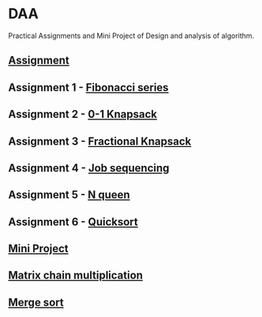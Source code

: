 # DAA
Practical Assignments and Mini Project of Design and analysis of algorithm.


## [Assignment]()

## Assignment 1 - [Fibonacci series](https://github.com/Shammachale0102/DAA/blob/main/Assignments/Fibonacci%20number.cpp)
## Assignment 2 - [0-1 Knapsack](https://github.com/Shammachale0102/DAA/blob/main/Assignments/0-1%20knapsack.cpp)
## Assignment 3 - [Fractional Knapsack](https://github.com/Shammachale0102/DAA/blob/main/Assignments/Fractional%20knapsack.cpp)
## Assignment 4 - [Job sequencing]()
## Assignment 5 - [N queen]()
## Assignment 6 - [Quicksort]()

## [Mini Project]()
## [Matrix chain multiplication]()
## [Merge sort]()
